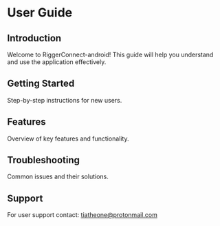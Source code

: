 # User Guide

## Introduction
Welcome to RiggerConnect-android! This guide will help you understand and use the application effectively.

## Getting Started
Step-by-step instructions for new users.

## Features
Overview of key features and functionality.

## Troubleshooting
Common issues and their solutions.

## Support
For user support contact: tiatheone@protonmail.com
